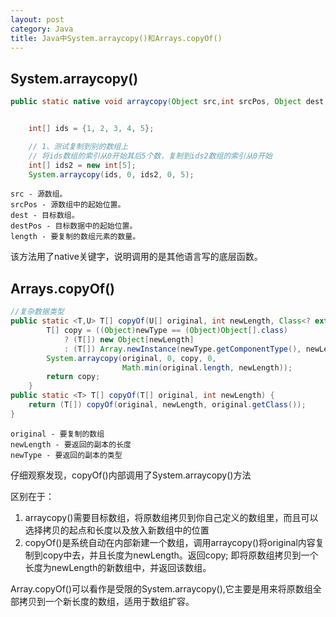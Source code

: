 ```yaml
---
layout: post
category: Java
title: Java中System.arraycopy()和Arrays.copyOf()
---
```


## System.arraycopy()

```java
public static native void arraycopy(Object src,int srcPos, Object dest, int destPos,int length);


    int[] ids = {1, 2, 3, 4, 5};

    // 1、测试复制到别的数组上
    // 将ids数组的索引从0开始其后5个数，复制到ids2数组的索引从0开始
    int[] ids2 = new int[5];
    System.arraycopy(ids, 0, ids2, 0, 5);


```

    src - 源数组。
    srcPos - 源数组中的起始位置。
    dest - 目标数组。
    destPos - 目标数据中的起始位置。
    length - 要复制的数组元素的数量。

该方法用了native关键字，说明调用的是其他语言写的底层函数。

## Arrays.copyOf()

```java
//复杂数据类型
public static <T,U> T[] copyOf(U[] original, int newLength, Class<? extends T[]> newType) {
        T[] copy = ((Object)newType == (Object)Object[].class)
            ? (T[]) new Object[newLength]
            : (T[]) Array.newInstance(newType.getComponentType(), newLength);
        System.arraycopy(original, 0, copy, 0,
                         Math.min(original.length, newLength));
        return copy;
    }
public static <T> T[] copyOf(T[] original, int newLength) {
    return (T[]) copyOf(original, newLength, original.getClass());
}

```

    original - 要复制的数组
    newLength - 要返回的副本的长度
    newType - 要返回的副本的类型

仔细观察发现，copyOf()内部调用了System.arraycopy()方法


区别在于：

1. arraycopy()需要目标数组，将原数组拷贝到你自己定义的数组里，而且可以选择拷贝的起点和长度以及放入新数组中的位置
2. copyOf()是系统自动在内部新建一个数组，调用arraycopy()将original内容复制到copy中去，并且长度为newLength。返回copy; 即将原数组拷贝到一个长度为newLength的新数组中，并返回该数组。

Array.copyOf()可以看作是受限的System.arraycopy(),它主要是用来将原数组全部拷贝到一个新长度的数组，适用于数组扩容。